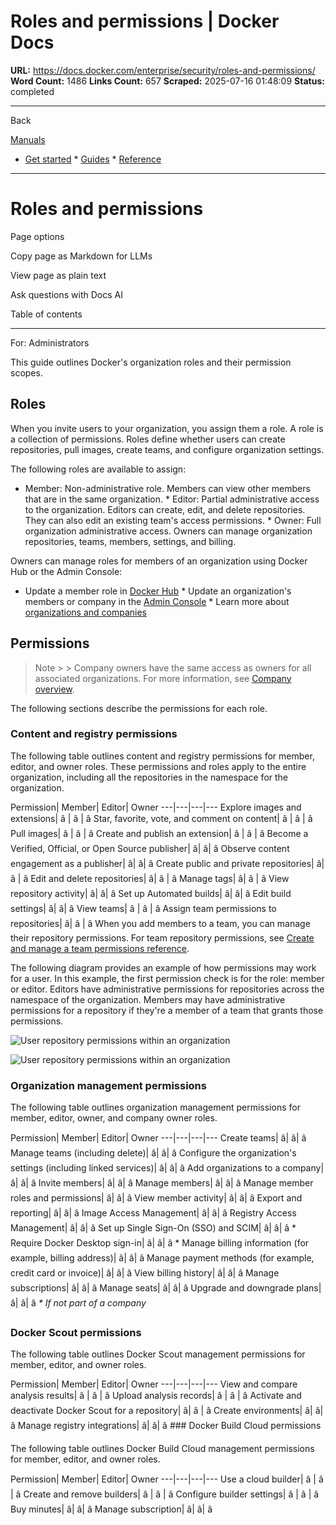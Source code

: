 # Roles and permissions | Docker Docs

**URL:** https://docs.docker.com/enterprise/security/roles-and-permissions/
**Word Count:** 1486
**Links Count:** 657
**Scraped:** 2025-07-16 01:48:09
**Status:** completed

---

Back

[Manuals](https://docs.docker.com/manuals/)

  * [Get started](https://docs.docker.com/get-started/)   * [Guides](https://docs.docker.com/guides/)   * [Reference](https://docs.docker.com/reference/)

* * *

# Roles and permissions

Page options

Copy page as Markdown for LLMs

View page as plain text

Ask questions with Docs AI

Table of contents

* * *

For: Administrators

This guide outlines Docker's organization roles and their permission scopes.

## Roles

When you invite users to your organization, you assign them a role. A role is a collection of permissions. Roles define whether users can create repositories, pull images, create teams, and configure organization settings.

The following roles are available to assign:

  * Member: Non-administrative role. Members can view other members that are in the same organization.   * Editor: Partial administrative access to the organization. Editors can create, edit, and delete repositories. They can also edit an existing team's access permissions.   * Owner: Full organization administrative access. Owners can manage organization repositories, teams, members, settings, and billing.

Owners can manage roles for members of an organization using Docker Hub or the Admin Console:

  * Update a member role in [Docker Hub](https://docs.docker.com/admin/organization/members/#update-a-member-role)   * Update an organization's members or company in the [Admin Console](https://docs.docker.com/admin/company/users/#update-a-member-role)   * Learn more about [organizations and companies](https://docs.docker.com/admin/)

## Permissions

> Note >  > Company owners have the same access as owners for all associated organizations. For more information, see [Company overview](https://docs.docker.com/admin/company/).

The following sections describe the permissions for each role.

### Content and registry permissions

The following table outlines content and registry permissions for member, editor, and owner roles. These permissions and roles apply to the entire organization, including all the repositories in the namespace for the organization.

Permission| Member| Editor| Owner   ---|---|---|---   Explore images and extensions| â | â | â    Star, favorite, vote, and comment on content| â | â | â    Pull images| â | â | â    Create and publish an extension| â | â | â    Become a Verified, Official, or Open Source publisher| â| â| â    Observe content engagement as a publisher| â| â| â    Create public and private repositories| â| â | â    Edit and delete repositories| â| â | â    Manage tags| â| â | â    View repository activity| â| â| â    Set up Automated builds| â| â| â    Edit build settings| â| â| â    View teams| â | â | â    Assign team permissions to repositories| â| â | â       When you add members to a team, you can manage their repository permissions. For team repository permissions, see [Create and manage a team permissions reference](https://docs.docker.com/admin/organization/manage-a-team/#permissions-reference).

The following diagram provides an example of how permissions may work for a user. In this example, the first permission check is for the role: member or editor. Editors have administrative permissions for repositories across the namespace of the organization. Members may have administrative permissions for a repository if they're a member of a team that grants those permissions.

![User repository permissions within an organization](https://docs.docker.com/enterprise/images/roles-and-permissions-member-editor-roles.png)

![User repository permissions within an organization](https://docs.docker.com/enterprise/images/roles-and-permissions-member-editor-roles.png)

### Organization management permissions

The following table outlines organization management permissions for member, editor, owner, and company owner roles.

Permission| Member| Editor| Owner   ---|---|---|---   Create teams| â| â| â    Manage teams \(including delete\)| â| â| â    Configure the organization's settings \(including linked services\)| â| â| â    Add organizations to a company| â| â| â    Invite members| â| â| â    Manage members| â| â| â    Manage member roles and permissions| â| â| â    View member activity| â| â| â    Export and reporting| â| â| â    Image Access Management| â| â| â    Registry Access Management| â| â| â    Set up Single Sign-On \(SSO\) and SCIM| â| â| â \*   Require Docker Desktop sign-in| â| â| â \*   Manage billing information \(for example, billing address\)| â| â| â    Manage payment methods \(for example, credit card or invoice\)| â| â| â    View billing history| â| â| â    Manage subscriptions| â| â| â    Manage seats| â| â| â    Upgrade and downgrade plans| â| â| â        _\* If not part of a company_

### Docker Scout permissions

The following table outlines Docker Scout management permissions for member, editor, and owner roles.

Permission| Member| Editor| Owner   ---|---|---|---   View and compare analysis results| â | â | â    Upload analysis records| â | â | â    Activate and deactivate Docker Scout for a repository| â| â | â    Create environments| â| â| â    Manage registry integrations| â| â| â       ### Docker Build Cloud permissions

The following table outlines Docker Build Cloud management permissions for member, editor, and owner roles.

Permission| Member| Editor| Owner   ---|---|---|---   Use a cloud builder| â | â | â    Create and remove builders| â | â | â    Configure builder settings| â | â | â    Buy minutes| â| â| â    Manage subscription| â| â| â